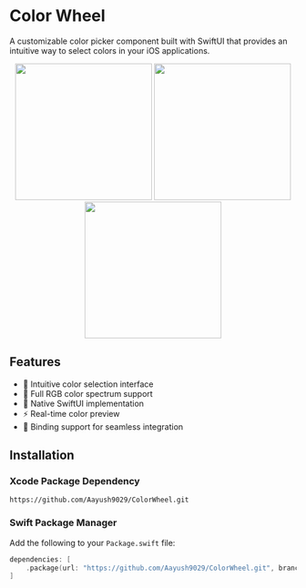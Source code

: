 # Color Wheel
A customizable color picker component built with SwiftUI that provides an intuitive way to select colors in your iOS applications.

<div align="center">
<img src="https://github.com/user-attachments/assets/fcb6eb5c-4ec4-4b56-ba78-7dbef45add46" width="240px"> <img src="https://github.com/user-attachments/assets/10c074fd-3fb0-4e97-9857-771056d4e3f4" width="240px"> <img src="https://github.com/user-attachments/assets/572752d9-b83f-472d-a68b-63e466a64275" width="240px">
</div>


## Features

- 🎨 Intuitive color selection interface
- 🌈 Full RGB color spectrum support
- 📱 Native SwiftUI implementation
- ⚡️ Real-time color preview
- 🔄 Binding support for seamless integration

## Installation

### Xcode Package Dependency
```
https://github.com/Aayush9029/ColorWheel.git
```

### Swift Package Manager

Add the following to your `Package.swift` file:

```swift
dependencies: [
    .package(url: "https://github.com/Aayush9029/ColorWheel.git", branch: "main")
]


